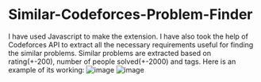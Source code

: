 # Similar-Codeforces-Problem-Finder
I have used Javascript to make the extension.
I have also took the help of Codeforces API to extract all the necessary requirements useful for finding the similar problems.
Similar problems are extracted based on rating(+-200), number of people solved(+-2000) and tags.
Here is an example of its working:
![image](https://github.com/user-attachments/assets/c73ee7c2-5bce-4726-815d-49306b35fcf7)
![image](https://github.com/user-attachments/assets/9d730ffb-cab2-4a89-bf28-0efd0216b93c)

